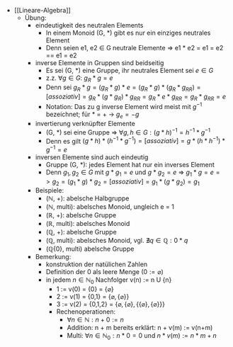 - [[Lineare-Algebra]]
	- Übung:
		- eindeutigkeit des neutralen Elements
			- In einem Monoid (G, *) gibt es nur ein einziges neutrales Element
			- Denn seien e1, e2 $\in$ G neutrale Elemente => e1 * e2 = e1 = e2 == e1 = e2
		- inverse Elemente in Gruppen sind beidseitig
			- Es sei (G, *) eine Gruppe, ihr neutrales Element sei $e \in G$
			- z.z. $\forall g \in G$: $g_R * g = e$
			- Denn sei $g_R * g = (g_R * g) * e = (g_R * g) * (g_R * g_{RR}) =[assoziativ]= g_R * (g * g_R) * g_{RR} = g_R * e * g_{RR} = g_R * g_{RR} = e$
			- Notation: Das zu g inverse Element wird meist mit $g^{-1}$ bezeichnet; für * = + -> $g_e = -g$
		- invertierung verknüpfter Elemente
			- (G, *) sei eine Gruppe => $\forall g, h \in G : (g * h)^{-1} = h^{-1} * g^{-1}$
			- Denn es gilt $(g * h) * (h^{-1} * g^{-1}) =[assoziativ]= g * (h * h^{-1}) * g^{-1} = e$
		- inversen Elemente sind auch eindeutig
			- Gruppe (G, *): jedes Element hat nur ein inverses Element
			- Denn $g_1, g_2 \in G$ mit $g * g_1 = e$ und $g * g_2 = e$ => $g_1 * g = e => g_2 = (g_1 * g) * g_2 =[assoziativ]= g_1 * (g * g_2) = g_1$
		- Beispiele:
			- ($\mathbb{N}$, +): abelsche Halbgruppe
			- ($\mathbb{N}$, multi): abelsches Monoid, ungleich e = 1
			- ($\mathbb{R}$, +): abelsche Gruppe
			- ($\mathbb{R}$, multi): abelsches Monoid
			- ($\mathbb{Q}$, +): abelsche Gruppe
			- ($\mathbb{Q}$, multi): abelsches Monoid, vgl. $\nexists q \in \mathbb{Q}: 0 \ast q$
			- ($\mathbb{Q}$\{0}, multi) abelsche Gruppe
		- Bemerkung:
			- konstruktion der natülichen Zahlen
			- Definition der 0 als leere Menge ($0 := \varnothing$)
			- in jedem $n \in \mathbb{N}_0$ Nachfolger v(n) := n U {n}
				- 1 := v(0) = {0} = $\{\varnothing\}$
				- 2 := v(1) = {0,1} = $\{\varnothing, \{\varnothing\}\}$
				- 3 := v(2) = {0,1,2} = $\{\varnothing,\{\varnothing\},\{\{\varnothing\},\{\varnothing\}\}\}$
				- Rechenoperationen:
					- $\forall n \in \mathbb{N} : n + 0 := n$
					- Addition: n + m bereits erklärt: n + v(m) := v(n+m)
					- Multi: $\forall n \in \mathbb{N}_0: n \ast 0 = 0$ und $n \ast v(m) := n \ast m + n$